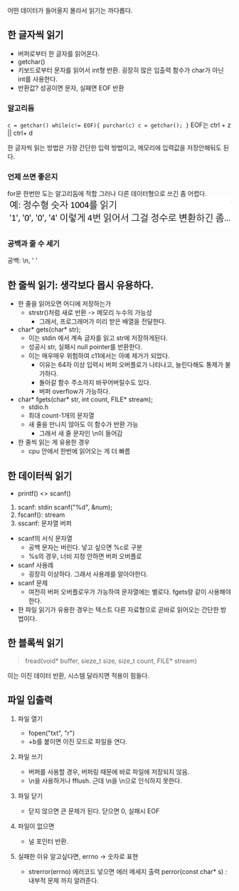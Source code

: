 어떤 데이터가 들어올지 몰라서 읽기는 까다롭다.
## 한 글자씩 읽기
- 버퍼로부터 한 글자를 읽어온다. 
- getchar()
- 키보드로부터 문자를 읽어서 int형 반환. 굉장히 많은 입출력 함수가 char가 아닌 int를 사용한다. 
- 반환값? 성공이면 문자, 실패면 EOF 반환
### 알고리듬
`c = getchar()
while(c!= EOF){
    purchar(c)
    c = getchar();
}`
EOF는 ctrl + z ||  ctrl+ d

한 글자씩 읽는 방법은 가장 간단한 입력 방법이고, 메모리에 입력값을 저장안해둬도 된다. 

### 언제 쓰면 좋은지
for문 한번만 도는 알고리듬에 적합
그러나 다른 데이터형으로 쓰긴 좀 어렵다.
![img_10.png](img_10.png)

### 공백과 줄 수 세기 
공백: \n, ' '

## 한 줄씩 읽기: 생각보다 몹시 유용하다. 
- 한 줄을 읽어오면 어디에 저장하는가
  - strstr()처럼 새로 반환 -> 메모리 누수의 가능성
    - 그래서, 프로그래머가 미리 받은 배열을 전달한다. 
- char* gets(char* str);
  - 이는 stdin 에서 계속 글자를 읽고 str에 저장하게된다. 
  - 성공시 str, 실패시 null pointer를 반환한다. 
  - 이는 매우매우 위험하여 c11에서는 아예 제거가 되었다.
    - 이유는 64자 이상 입력시 버퍼 오버플로가 나타나고, 늘린다해도 통제가 불가하다. 
    - 돌아갈 함수 주소까지 바꾸어버릴수도 있다. 
    - 버퍼 overflow가 가능하다. 
- char* fgets(char* str, int count, FILE* stream);
  - stdio.h
  - 최대 count-1개의 문자열
  - 새 줄을 만나지 않아도 이 함수가 반환 가능
    - 그래서 새 줄 문자인 \n이 들어감
- 한 줄씩 읽는 게 유용한 경우
  - cpu 안에서 한번에 읽어오는 게 더 빠름

## 한 데이터씩 읽기
- printf() <> scanf()
1) scanf: stdin scanf("%d", &num);
2) fscanf(): stream
3) sscanf: 문자열 버퍼 

- scanf의 서식 문자열
  - 공백 문자는 버린다. 넣고 싶으면 %c로 구분
  - %s의 경우, 너비 지정 안하면 버퍼 오버플로
- scanf 사용례 
  - 굉장히 이상하다. 그래서 사용례를 알아야한다. 
- scanf 문제
  - 여전히 버퍼 오버플로우가 가능하여 문자열에는 별로다. fgets랑 같이 사용해야한다. 
- 한 파일 읽기가 유용한 경우는 텍스트 다른 자료형으로 곧바로 읽어오는 간단한 방법이다. 

## 한 블록씩 읽기
>fread(void* buffer, sieze_t size, size_t count, FILE* stream)

이는 이진 데이터 반환, 시스템 달라지면 적용이 힘들다. 

## 파일 입출력
1) 파일 열기
   - fopen("txt", "r")
   - +b를 붙이면 이진 모드로 파일을 연다.

2) 파일 쓰기 
   - 버퍼를 사용할 경우, 버퍼링 때문에 바로 파일에 저장되지 않음. 
   - \n을 사용하거나 fflush. 근데 \n을 \n으로 인식하지 못한다.
3) 파일 닫기
   - 닫지 않으면 큰 문제가 된다. 닫으면 0, 실패시 EOF
4) 파일이 없으면
   - 널 포인터 반환. 
5) 실패한 이유 알고싶다면, errno -> 숫자로 표현 

   - strerror(errno) 에러코드 넣으면 에러 메세지 출력 perror(const char* s) : 내부적 문제 까지 알려준다. 